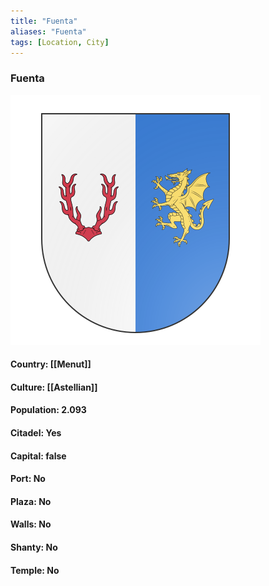 ```yaml
---
title: "Fuenta"
aliases: "Fuenta"
tags: [Location, City]
---
```

### Fuenta
![](attachment/5f8c63e9714cbf0ab4a4ddcfd3a24235.svg)

#### Country: [[Menut]]

#### Culture: [[Astellian]]

#### Population: 2.093

#### Citadel: Yes

#### Capital: false

#### Port: No

#### Plaza: No

#### Walls: No

#### Shanty: No

#### Temple: No

